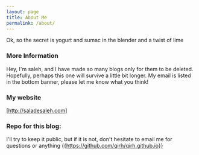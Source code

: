 ```yaml
---
layout: page
title: About Me
permalink: /about/
---
```


Ok, so the secret is yogurt and sumac in the blender and a twist of lime

### More Information
Hey, I'm saleh, and I have made so many blogs only for them to be deleted. Hopefully, perhaps this one will survive a little bit longer. My email is listed in the bottom banner, please let me know what you think!

### My website
  [http://saladesaleh.com]

### Repo for this blog:
 I'll try to keep it public, but if it is not, don't hesitate to email me for questions or anything
  {{https://github.com/qirh/qirh.github.io}}
